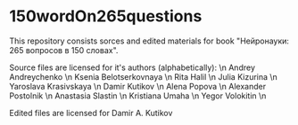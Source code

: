 # 150wordOn265questions

This repository consists sorces and edited materials for book "Нейронауки: 265 вопросов в 150 словах".

Source files are licensed for it's authors (alphabetically): \n
  Andrey Andreychenko \n
  Ksenia Belotserkovnaya \n
  Rita Halil \n
  Julia Kizurina \n
  Yaroslava Krasivskaya \n
  Damir Kutikov \n
  Alena Popova \n
  Alexander Postolnik \n
  Anastasia Slastin \n
  Kristiana Umaha \n
  Yegor Volokitin \n

Edited files are licensed for Damir A. Kutikov

